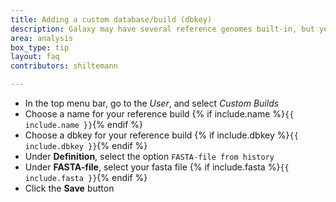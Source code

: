 ```yaml
---
title: Adding a custom database/build (dbkey)
description: Galaxy may have several reference genomes built-in, but you can also create your own.
area: analysis
box_type: tip
layout: faq
contributors: shiltemann

---
```


- In the top menu bar, go to the *User*, and select *Custom Builds*
- Choose a name for your reference build {% if include.name %}`{{ include.name }}`{% endif %}
- Choose a dbkey for your reference build {% if include.dbkey %}`{{ include.dbkey }}`{% endif %}
- Under **Definition**, select the option `FASTA-file from history`
- Under **FASTA-file**, select your fasta file {% if include.fasta %}`{{ include.fasta }}`{% endif %}
- Click the **Save** button
